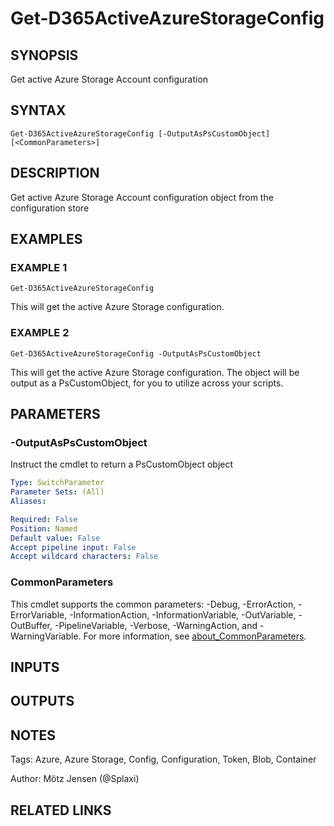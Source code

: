 ﻿---
external help file: d365fo.tools-help.xml
Module Name: d365fo.tools
online version:
schema: 2.0.0
---

# Get-D365ActiveAzureStorageConfig

## SYNOPSIS
Get active Azure Storage Account configuration

## SYNTAX

```
Get-D365ActiveAzureStorageConfig [-OutputAsPsCustomObject] [<CommonParameters>]
```

## DESCRIPTION
Get active Azure Storage Account configuration object from the configuration store

## EXAMPLES

### EXAMPLE 1
```
Get-D365ActiveAzureStorageConfig
```

This will get the active Azure Storage configuration.

### EXAMPLE 2
```
Get-D365ActiveAzureStorageConfig -OutputAsPsCustomObject
```

This will get the active Azure Storage configuration.
The object will be output as a PsCustomObject, for you to utilize across your scripts.

## PARAMETERS

### -OutputAsPsCustomObject
Instruct the cmdlet to return a PsCustomObject object

```yaml
Type: SwitchParameter
Parameter Sets: (All)
Aliases:

Required: False
Position: Named
Default value: False
Accept pipeline input: False
Accept wildcard characters: False
```

### CommonParameters
This cmdlet supports the common parameters: -Debug, -ErrorAction, -ErrorVariable, -InformationAction, -InformationVariable, -OutVariable, -OutBuffer, -PipelineVariable, -Verbose, -WarningAction, and -WarningVariable. For more information, see [about_CommonParameters](http://go.microsoft.com/fwlink/?LinkID=113216).

## INPUTS

## OUTPUTS

## NOTES
Tags: Azure, Azure Storage, Config, Configuration, Token, Blob, Container

Author: Mötz Jensen (@Splaxi)

## RELATED LINKS
